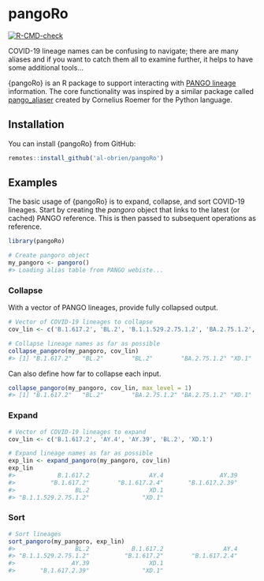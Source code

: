 
<!-- README.md is generated from README.Rmd. Please edit that file -->

# pangoRo

<!-- badges: start -->

[![R-CMD-check](https://github.com/al-obrien/pangoRo/actions/workflows/R-CMD-check.yaml/badge.svg)](https://github.com/al-obrien/pangoRo/actions/workflows/R-CMD-check.yaml)
<!-- badges: end -->

COVID-19 lineage names can be confusing to navigate; there are many
aliases and if you want to catch them all to examine further, it helps
to have some additional tools…

{pangoRo} is an R package to support interacting with [PANGO
lineage](https://cov-lineages.org/index.html) information. The core
functionality was inspired by a similar package called
[pango_aliaser](https://github.com/corneliusroemer/pango_aliasor)
created by Cornelius Roemer for the Python language.

## Installation

You can install {pangoRo} from GitHub:

``` r
remotes::install_github('al-obrien/pangoRo')
```

## Examples

The basic usage of {pangoRo} is to expand, collapse, and sort COVID-19
lineages. Start by creating the *pangoro* object that links to the
latest (or cached) PANGO reference. This is then passed to subsequent
operations as reference.

``` r
library(pangoRo)

# Create pangoro object
my_pangoro <- pangoro()
#> Loading alias table from PANGO webiste...
```

### Collapse

With a vector of PANGO lineages, provide fully collapsed output.

``` r
# Vector of COVID-19 lineages to collapse
cov_lin <- c('B.1.617.2', 'BL.2', 'B.1.1.529.2.75.1.2', 'BA.2.75.1.2', 'XD.1')

# Collapse lineage names as far as possible
collapse_pangoro(my_pangoro, cov_lin)
#> [1] "B.1.617.2"   "BL.2"        "BL.2"        "BA.2.75.1.2" "XD.1"
```

Can also define how far to collapse each input.

``` r
collapse_pangoro(my_pangoro, cov_lin, max_level = 1)
#> [1] "B.1.617.2"   "BL.2"        "BA.2.75.1.2" "BA.2.75.1.2" "XD.1"
```

### Expand

``` r
# Vector of COVID-19 lineages to expand
cov_lin <- c('B.1.617.2', 'AY.4', 'AY.39', 'BL.2', 'XD.1')

# Expand lineage names as far as possible
exp_lin <- expand_pangoro(my_pangoro, cov_lin)
exp_lin
#>            B.1.617.2                 AY.4                AY.39 
#>          "B.1.617.2"        "B.1.617.2.4"       "B.1.617.2.39" 
#>                 BL.2                 XD.1 
#> "B.1.1.529.2.75.1.2"               "XD.1"
```

### Sort

``` r
# Sort lineages
sort_pangoro(my_pangoro, exp_lin)
#>                 BL.2            B.1.617.2                 AY.4 
#> "B.1.1.529.2.75.1.2"          "B.1.617.2"        "B.1.617.2.4" 
#>                AY.39                 XD.1 
#>       "B.1.617.2.39"               "XD.1"
```

